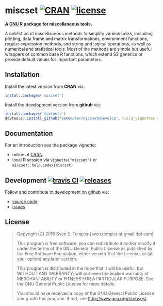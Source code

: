 # miscset [![CRAN][cran_svg]][cran] [![license][license_svg]][license]

**A [GNU R][rproject] package for miscellaneous tools.**

A collection of miscellaneous methods to simplify various tasks,
including plotting, data.frame and matrix transformations, environment
functions, regular expression methods, and string and logical operations, as
well as numerical and statistical tools. Most of the methods are simple but
useful wrappers of common base R functions, which extend S3 generics or
provide default values for important parameters.
  
## Installation

Install the latest version from **CRAN** via:

```r
install.packages('miscset')
```

Install the development version from **github** via:

```r
install.packages('devtools')
devtools::install_github('setempler/miscset@develop', build_vignettes = TRUE)
```

## Documentation

For an introduction see the package vignette:

* online at [CRAN][cran_vignette]
* local R session via `vignette("miscset")` or `miscset::help.index(miscset)`

## Development [![travis CI][travis_svg2]][travis] [![releases][github_svg]][github]

Follow and contribute to development on github via:

* [source code](https://github.com/setempler/miscset)
* [issues](https://github.com/setempler/miscset/issues)

## License 

> Copyright (C) 2016 Sven E. Templer [sven.templer at gmail dot com]
> 
> This program is free software: you can redistribute it and/or modify
> it under the terms of the GNU General Public License as published by
> the Free Software Foundation, either version 3 of the License, or
> (at your option) any later version.
> 
> This program is distributed in the hope that it will be useful,
> but WITHOUT ANY WARRANTY; without even the implied warranty of
> MERCHANTABILITY or FITNESS FOR A PARTICULAR PURPOSE. See the 
> GNU General Public License for more details.
> 
> You should have received a copy of the GNU General Public License
> along with this program. If not, see <http://www.gnu.org/licenses/>.

[cran]: https://cran.r-project.org/package=miscset
[cran_svg]: http://www.r-pkg.org/badges/version/miscset
[github]: https://github.com/setempler/miscset/releases/
[github_svg]: https://img.shields.io/github/release/setempler/miscset.svg
[license]: https://github.com/setempler/miscset/blob/master/LICENSE
[license_svg]: https://img.shields.io/github/license/setempler/miscset.svg
[travis]: https://travis-ci.org/setempler/miscset
[travis_svg2]: https://travis-ci.org/setempler/miscset.svg?branch=develop

[rproject]: http://r-project.org
[cran_vignette]: http://cran.r-project.org/web/packages/miscset/vignettes/miscset.html
[github_vignette]: http://htmlpreview.github.io/?https://github.com/setempler/miscset/blob/master/vignettes/miscset.html
